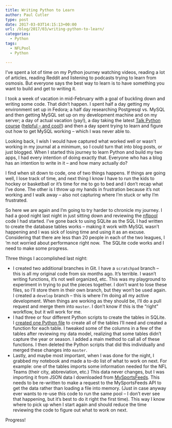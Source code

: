 ```yaml
---
title: Writing Python to Learn
author: Paul Cutler
type: post
date: 2017-03-03T14:15:13+00:00
url: /blog/2017/03/writing-python-to-learn/
categories:
  - Python
tags:
  - NFLPool
  - Python

---
```

I&#8217;ve spent a lot of time on my Python journey watching videos, reading a lot of articles, reading Reddit and listening to podcasts trying to learn from osmosis. But everyone says the best way to learn is to have something you want to build and get to writing it.

I took a week of vacation in mid-February with a goal of buckling down and writing some code. That didn&#8217;t happen. I spent half a day getting my environment set up in Fedora; a half day researching Postgresql vs. MySQL and then getting MySQL set up on my development machine and on my server; a day of actual vacation (yay!), a day taking the latest [Talk Python course][1] ([helpful &#8211; and cool!][2]) and then a day spent trying to learn and figure out how to get MySQL working &#8211; which I was never able to.

Looking back, I wish I would have captured what worked well or wasn&#8217;t working in my journal at a minimum, so I could turn that into blog posts, or just blogged. When I started this journey to learn Python and build my two apps, I had every intention of doing exactly that. Everyone who has a blog has an intention to write in it &#8211; and how many actually do?

I find when sit down to code, one of two things happens. If things are going well, I lose track of time, and next thing I know I have to run the kids to hockey or basketball or it&#8217;s time for me to go to bed and I don&#8217;t recap what I&#8217;ve done. The other is I throw up my hands in frustration because it&#8217;s not working and I walk away &#8211; also not capturing where I&#8217;m stuck or why I&#8217;m frustrated.

So here we are again and I&#8217;m going to try harder to chronicle my journey. I had a good night last night in just sitting down and reviewing the [nflpool][3] code I had started. I&#8217;ve gone back to using SQLite as the SQL I had written to create the database tables works &#8211; making it work with MySQL wasn&#8217;t happening and I was sick of losing time and using it as an excuse.  Considering that there are less than 20 people in each of the two leagues, I &#8216;m not worried about performance right now.  The SQLite code works and I need to make some progress.

Three things I accomplished last night:

  * I created two additional branches in Git. I have a `scratchpad` branch &#8211; this is all my original code from six months ago. It&#8217;s terrible. I wasn&#8217;t writing functions, it&#8217;s not well organized, etc. This was my playground to experiment in trying to put the pieces together. I don&#8217;t want to lose these files, so I&#8217;ll store them in their own branch, but they won&#8217;t be used again. I created a `develop` branch &#8211; this is where I&#8217;m doing all my active development. When things are working as they should be, I&#8217;ll do a pull request and merge them into `master`. I don&#8217;t know if this is the &#8220;right&#8221; workflow, but it will work for me.
  * I had three or four different Python scripts to create the tables in SQLite. I [created one Python file][4] to create all of the tables I&#8217;ll need and created a function for each table. I tweaked some of the columns in a few of the tables after reviewing my data model, realizing that some tables didn&#8217;t capture the year or season. I added a main method to call all of these functions. I then deleted the Python scripts that did this individually and merged these changes into `master`.
  * Lastly, and maybe most important, when I was done for the night, I grabbed my notebook and made a to-do list of what to work on next. For example: one of the tables imports some information needed for the NFL Teams (their city, abbreviation, etc.) This data never changes, but I was importing it from JSON data I downloaded from [MySportsFeeds][5]. This needs to be re-written to make a request to the MySportsFeeds API to get the data rather than loading a file into memory. (Just in case anyway ever wants to re-use this code to run the same pool &#8211; I don&#8217;t ever see that happening, but it&#8217;s best to do it right the first time). This way I know where to pick up when I start again and should reduce the time reviewing the code to figure out what to work on next.

Progress!

 [1]: https://training.talkpython.fm/courses/explore_http_reset_client_course/consuming-http-and-soap-services-in-python-with-json-xml-and-screen-scraping
 [2]: http://paulcutler.org/blog/2017/02/talk-python-training-consuming-http-services-in-python/
 [3]: https://github.com/prcutler/nflpool
 [4]: https://github.com/prcutler/nflpool/blob/master/create_tables.py
 [5]: https://www.mysportsfeeds.com/